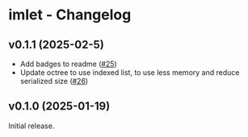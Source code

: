 # imlet - Changelog

## v0.1.1 (2025-02-5)
- Add badges to readme ([#25](https://github.com/joelhi/imlet-rs/pull/25))
- Update octree to use indexed list, to use less memory and reduce serialized size ([#26](https://github.com/joelhi/imlet-rs/pull/26))

## v0.1.0 (2025-01-19)
Initial release.